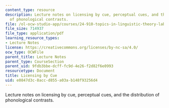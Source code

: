 ```yaml
---
content_type: resource
description: Lecture notes on licensing by cue, perceptual cues, and the distribution
  of phonological contrasts.
file: /ol-ocw-studio-app/courses/24-910-topics-in-linguistic-theory-laboratory-phonology-spring-2007/e0847d3c8accd855a03ab148f93256d4_lec6_cues.pdf
file_size: 714937
file_type: application/pdf
learning_resource_types:
- Lecture Notes
license: https://creativecommons.org/licenses/by-nc-sa/4.0/
ocw_type: OCWFile
parent_title: Lecture Notes
parent_type: CourseSection
parent_uid: 9fdb3bbe-dcff-fc9d-4e26-f2d82f6e0993
resourcetype: Document
title: Licensing by Cue
uid: e0847d3c-8acc-d855-a03a-b148f93256d4
---
```

Lecture notes on licensing by cue, perceptual cues, and the distribution of phonological contrasts.